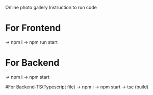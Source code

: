 Online photo gallery
 Instruction to run code
 # For Frontend
 -> npm i
 -> npm run start


# For Backend
 -> npm i
 -> npm start

#For Backend-TS(Typescript file)
-> npm i
-> npm start
-> tsc (build)
